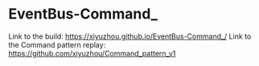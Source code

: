 # EventBus-Command_

Link to the build: https://xiyuzhou.github.io/EventBus-Command_/
Link to the Command pattern replay: https://github.com/xiyuzhou/Command_pattern_v1

